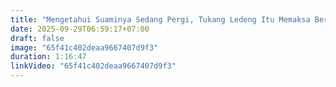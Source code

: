 ```yaml
---
title: "Mengetahui Suaminya Sedang Pergi, Tukang Ledeng Itu Memaksa Berhubungan Seks Dengan Istri Mudanya"
date: 2025-09-29T06:59:17+07:00
draft: false
image: "65f41c402deaa9667407d9f3"
duration: 1:16:47
linkVideo: "65f41c402deaa9667407d9f3"
---
```

